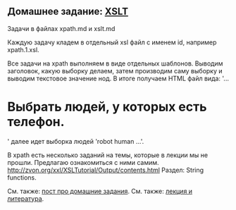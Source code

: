 ## Домашнее задание: [XSLT](https://github.com/yandex-shri/lectures/blob/master/11-xslt.md)

Задачи в файлах xpath.md и xslt.md

Каждую задачу кладем в отдельный xsl файл с именем id, например xpath.1.xsl.

Все задачи на xpath выполняем в виде отдельных шаблонов. Выводим заголовок, какую выборку делаем, затем производим саму выборку и выводим текстовое значение нод.
В итоге получаем HTML файл вида: '... <h1>Выбрать людей, у которых есть телефон.</h1>' далее идет выборка людей 'robot human ...'.

В xpath есть несколько заданий на темы, которые в лекции мы не прошли. Предлагаю ознакомиться с ними самим.
http://zvon.org/xxl/XSLTutorial/Output/contents.html Раздел: String functions.

См. также: [пост про домашние задания](http://clubs.ya.ru/4611686018427468886/replies.xml?item_no=450).
См. также: [лекция и литература](https://github.com/yandex-shri/lectures/blob/master/11-xslt.md).
